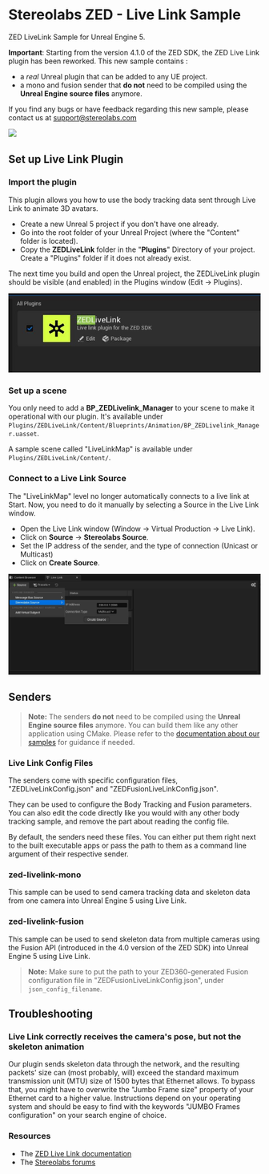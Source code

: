 # Stereolabs ZED - Live Link Sample
ZED LiveLink Sample for Unreal Engine 5.

**Important**: Starting from the version 4.1.0 of the ZED SDK, the ZED Live Link plugin has been reworked.
This new sample contains :

- a *real* Unreal plugin that can be added to any UE project.
- a mono and fusion sender that **do not** need to be compiled using the **Unreal Engine source files** anymore.

If you find any bugs or have feedback regarding this new sample, please contact us at support@stereolabs.com


![](images/livelink_ue_300.gif)

## Set up Live Link Plugin

### Import the plugin

This plugin allows you how to use the body tracking data sent through Live Link to animate 3D avatars.

- Create a new Unreal 5 project if you don't have one already.
- Go into the root folder of your Unreal Project (where the "Content" folder is located).
- Copy the **ZEDLiveLink** folder in the "**Plugins**" Directory of your project. Create a "Plugins" folder if it does not already exist.

The next time you build and open the Unreal project, the ZEDLiveLink plugin should be visible (and enabled) in the Plugins window (Edit -> Plugins).

![](images/zed_plugin.jpg)

### Set up a scene

You only need to add a **BP_ZEDLivelink_Manager** to your scene to make it operational with our plugin. It's available under `Plugins/ZEDLiveLink/Content/Blueprints/Animation/BP_ZEDLivelink_Manager.uasset`.

A sample scene called "LiveLinkMap" is available under `Plugins/ZEDLiveLink/Content/`.

### Connect to a Live Link Source

The "LiveLinkMap" level no longer automatically connects to a live link at Start. Now, you need to do it manually by selecting a Source in the Live Link window.

- Open the Live Link window (Window -> Virtual Production -> Live Link).
- Click on **Source** -> **Stereolabs Source**. 
- Set the IP address of the sender, and the type of connection (Unicast or Multicast)
- Click on **Create Source**.

![](images/connect_source.jpg)

## Senders

> **Note:** The senders **do not** need to be compiled using the **Unreal Engine source files** anymore. You can build them like any other application using CMake. Please refer to the [documentation about our samples](https://www.stereolabs.com/docs/samples) for guidance if needed.

### Live Link Config Files

The senders come with specific configuration files, "ZEDLiveLinkConfig.json" and "ZEDFusionLiveLinkConfig.json".

They can be used to configure the Body Tracking and Fusion parameters. You can also edit the code directly like you would with any other body tracking sample, and remove the part about reading the config file.

By default, the senders need these files. You can either put them right next to the built executable apps or pass the path to them as a command line argument of their respective sender.

### zed-livelink-mono

This sample can be used to send camera tracking data and skeleton data from one camera into Unreal Engine 5 using Live Link.

### zed-livelink-fusion

This sample can be used to send skeleton data from multiple cameras using the Fusion API (introduced in the 4.0 version of the ZED SDK) into Unreal Engine 5 using Live Link.

> **Note:** Make sure to put the path to your ZED360-generated Fusion configuration file in "ZEDFusionLiveLinkConfig.json", under `json_config_filename`.

## Troubleshooting

### Live Link correctly receives the camera's pose, but not the skeleton animation

Our plugin sends skeleton data through the network, and the resulting packets' size can (most probably, will) exceed the standard maximum transmission unit (MTU) size of 1500 bytes that Ethernet allows.
To bypass that, you might have to overwrite the "Jumbo Frame size" property of your Ethernet card to a higher value.
Instructions depend on your operating system and should be easy to find with the keywords "JUMBO Frames configuration" on your search engine of choice.

### Resources

- The [ZED Live Link documentation](https://www.stereolabs.com/docs/livelink/livelink-ue5)
- The [Stereolabs forums](https://community.stereolabs.com/)
